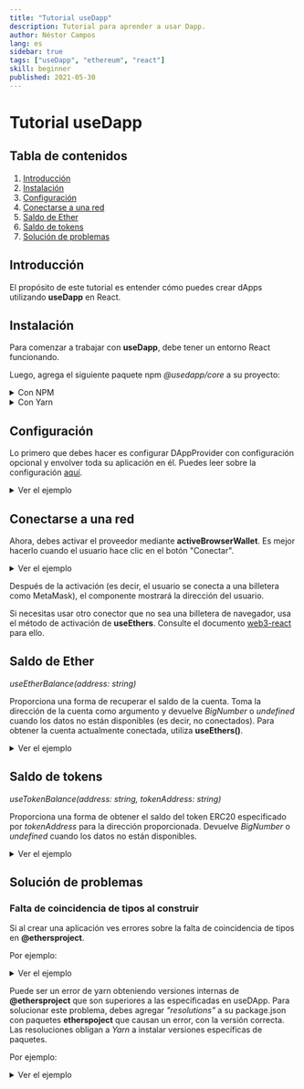 ```yaml
---
title: "Tutorial useDapp"
description: Tutorial para aprender a usar Dapp.
author: Néstor Campos
lang: es
sidebar: true
tags: ["useDapp", "ethereum", "react"]
skill: beginner
published: 2021-05-30
---
```


# Tutorial useDapp


## Tabla de contenidos
1. [Introducción](#introduccion)
2. [Instalación](#instalacion)
3. [Configuración](#configuracion)
4. [Conectarse a una red](#conectarse)
5. [Saldo de Ether](#ether)
6. [Saldo de tokens](#tokens)
7. [Solución de problemas](#problemas)

## Introducción <a name="introduccion"></a>

El propósito de este tutorial es entender cómo puedes crear dApps utilizando **useDapp** en React.

## Instalación <a name="instalacion"></a>

Para comenzar a trabajar con **useDapp**, debe tener un entorno React funcionando.

Luego, agrega el siguiente paquete npm *@usedapp/core* a su proyecto:

<details>
  <summary>Con NPM</summary>
  
  ```sh
  npm install @usedapp/core
  ```
</details>

<details>
  <summary>Con Yarn</summary>
  
  ```sh
  yarn add @usedapp/core
  ```
</details>

## Configuración <a name="configuracion"></a>

Lo primero que debes hacer es configurar DAppProvider con configuración opcional y envolver toda su aplicación en él. Puedes leer sobre la configuración [aquí](https://usedapp.readthedocs.io/en/latest/core.html#config).


<details>
  <summary>Ver el ejemplo</summary>
  
  ```javascript
  <DAppProvider>
    <App /> {/* Contener tu aplicación con el DAppProvider */}
  </DAppProvider>
  ```
</details>


## Conectarse a una red <a name="conectarse"></a>

Ahora, debes activar el proveedor mediante **activeBrowserWallet**. Es mejor hacerlo cuando el usuario hace clic en el botón "Conectar".

<details>
  <summary>Ver el ejemplo</summary>
  
  ```javascript
  export function App() {
    const { activateBrowserWallet, account } = useEthers()
    return (
      <div>
        <div>
          <button onClick={() => activateBrowserWallet()}>Connect</button>
        </div>
        {account && <p>Account: {account}</p>}
      </div>
    )
  }
  ```
</details>

Después de la activación (es decir, el usuario se conecta a una billetera como MetaMask), el componente mostrará la dirección del usuario.

Si necesitas usar otro conector que no sea una billetera de navegador, usa el método de activación de **useEthers**. Consulte el documento [web3-react](https://github.com/NoahZinsmeister/web3-react/tree/v6/docs#overview) para ello.

## Saldo de Ether <a name="ether"></a>

*useEtherBalance(address: string)*

Proporciona una forma de recuperar el saldo de la cuenta. Toma la dirección de la cuenta como argumento y devuelve *BigNumber* o *undefined* cuando los datos no están disponibles (es decir, no conectados). Para obtener la cuenta actualmente conectada, utiliza **useEthers()**.


<details>
  <summary>Ver el ejemplo</summary>
  
  ```javascript
  import { formatEther } from '@ethersproject/units'

  export function EtherBalance() {
    const { account } = useEthers()
    const etherBalance = useEtherBalance(account)

    return (
      <div>
        {etherBalance && <p>Balance: {formatEther(etherBalance)}</p>}
      </div>
    )
  }
  ```
</details>

## Saldo de tokens <a name="tokens"></a>

*useTokenBalance(address: string, tokenAddress: string)*

Proporciona una forma de obtener el saldo del token ERC20 especificado por *tokenAddress* para la dirección proporcionada. Devuelve *BigNumber* o *undefined* cuando los datos no están disponibles.

<details>
  <summary>Ver el ejemplo</summary>
  
  ```javascript
  import { formatUnits } from '@ethersproject/units'

  const DAI = '0x6b175474e89094c44da98b954eedeac495271d0f'

  export function TokenBalance() {
    const { account } = useEthers()
    const tokenBalance = useTokenBalance(DAI, account)

    return (
      <div>
        {tokenBalance && <p>Balance: {formatUnits(tokenBalance, 18)}</p>}
      </div>
    )
  }
  ```
</details>

## Solución de problemas <a name="problemas"></a>

### Falta de coincidencia de tipos al construir
Si al crear una aplicación ves errores sobre la falta de coincidencia de tipos en **@ethersproject**.

Por ejemplo:

<details>
  <summary>Ver el ejemplo</summary>
  
  ```console
  $ yarn build
    yarn run v1.22.10
    $ tsc --noEmit && rimraf build && webpack --mode production --progress
    src/components/Transactions/Forms.tsx:12:52 - error TS2345: Argument of type 'Interface' is not assignable to parameter of type 'ContractInterface'.
      Property 'getError' is missing in type 'import("github.com/ethworks/usedapp/packages/example/node_modules/@ethersproject/abi/lib/interface").Interface' but required in type 'import("github.com/ethworks/usedapp/packages/example/node_modules/@ethersproject/contracts/node_modules/@ethersproject/abi/lib/interface").Interface'.

    12 const contract = new Contract(wethContractAddress, wethInterface)
                                                          ~~~~~~~~~~~~~

      node_modules/@ethersproject/contracts/node_modules/@ethersproject/abi/lib/interface.d.ts:53:5
        53     getError(nameOrSignatureOrSighash: string): ErrorFragment;
              ~~~~~~~~
        'getError' is declared here.


    Found 1 error.

    error Command failed with exit code 2.
    info Visit https://yarnpkg.com/en/docs/cli/run for documentation about this command.
  ```
</details>

Puede ser un error de yarn obteniendo versiones internas de **@ethersproject** que son superiores a las especificadas en useDApp. Para solucionar este problema, debes agregar *"resolutions"* a su package.json con paquetes **etherspoject** que causan un error, con la versión correcta. Las resoluciones obligan a *Yarn* a instalar versiones específicas de paquetes.

Por ejemplo:

<details>
  <summary>Ver el ejemplo</summary>
  
  ```json
  "resolutions": {
      "@ethersproject/abi": "5.2.0",
      "@ethersproject/contracts": "5.2.0"
    }
  ```
</details>


